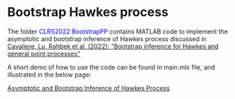 # Bootstrap Hawkes process

The folder <a style="color:blue">CLRS2022 BootstrapPP</a> contains MATLAB code to implement the asymptotic and bootstrap inference of Hawkes process discussed in 
<a href="https://protect-au.mimecast.com/s/VePMC1WLPxcpMZK08cp0GI9?domain=authors.elsevier.com">Cavaliere, Lu, Rahbek et al. (2022): "Bootstrap inference for Hawkes and general point processes"</a>

A short demo of how to use the code can be found in main.mlx file, and illustrated in the below page:

<a href="https://sites.google.com/view/luye/clrs-2022-illustration">Asymptotic and Bootstrap Inference of Hawkes Process</a>


